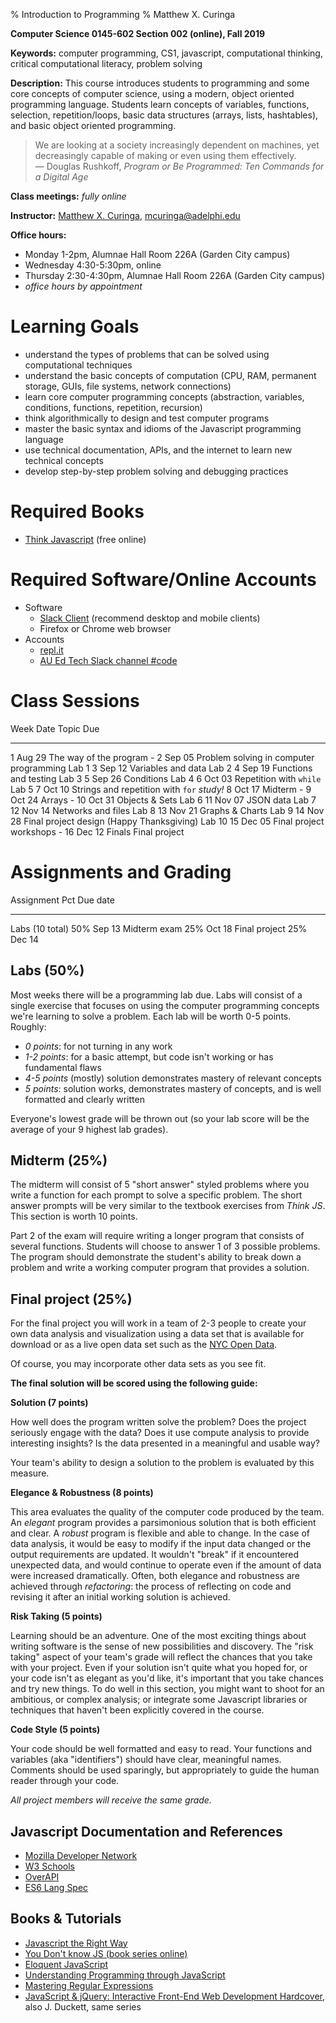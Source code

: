 % Introduction to Programming
% Matthew X. Curinga

<!--
This syllabus was created for
the Educational Technology Program
at Adelphi University:
http://education.adelphi.edu
copyright 2012-2019 Matthew X. Curinga
http://matt.curinga.com
This work is licensed under the Creative Commons Attribution-ShareAlike 3.0 Unported License.
To view a copy of this license, visit http://creativecommons.org/licenses/by-sa/3.0/ or send
a letter to Creative Commons, 444 Castro Street, Suite 900, Mountain View, California, 94041, USA.
We ask, but do not require, that attribution includes a link to our websites (above).
version: 3.1
Based on work available here: https://github.com/mcuringa/adelphi-ed-tech-courses
-->

**Computer Science 0145-602 Section 002 (online), Fall 2019**

**Keywords:**  computer programming, CS1, javascript, computational thinking, critical computational literacy, problem solving

**Description:** This course introduces students to programming and
some core concepts of computer science, using a modern, object oriented
programming language. Students learn concepts of
variables, functions, selection, repetition/loops, basic data structures
(arrays, lists, hashtables), and basic object oriented programming.

> We are looking at a society increasingly dependent on machines, yet
> decreasingly capable of making or even using them effectively.<br>
> ― Douglas Rushkoff, _Program or Be Programmed: Ten Commands for a Digital Age_

**Class meetings:** _fully online_

**Instructor:** [Matthew X. Curinga](https://matt.curinga.com), <mcuringa@adelphi.edu>

**Office hours:**

- Monday 1-2pm, Alumnae Hall Room 226A (Garden City campus)
- Wednesday 4:30-5:30pm, online
- Thursday 2:30-4:30pm, Alumnae Hall Room 226A (Garden City campus)
- _office hours by appointment_

Learning Goals
==============

- understand the types of problems that can be solved using computational techniques
- understand the basic concepts of computation (CPU, RAM, permanent storage, GUIs, file systems, network connections)
- learn core computer programming concepts (abstraction, variables, conditions, functions, repetition, recursion)
- think algorithmically to design and test computer programs
- master the basic syntax and idioms of the Javascript programming language
- use technical documentation, APIs, and the internet to learn new technical concepts
- develop step-by-step problem solving and debugging practices


Required Books
==============
- [Think Javascript](https://mcuringa.github.io/think-js/) (free online)

Required Software/Online Accounts
=================================

- Software
  - [Slack Client](http://slack.com) (recommend desktop and mobile clients)
  - Firefox or Chrome web browser
- Accounts
  - [repl.it](https://repl.it)
  - [AU Ed Tech Slack channel #code](https://auedtech.slack.com/signup)

Class Sessions
==============

Week   Date    Topic                                     Due
-----  ------  ----------------------------------------  --------   
 1     Aug 29  The way of the program                    -
 2     Sep 05  Problem solving in computer programming   Lab 1
 3     Sep 12  Variables and data                        Lab 2
 4     Sep 19  Functions and testing                     Lab 3
 5     Sep 26  Conditions                                Lab 4
 6     Oct 03  Repetition with `while`                   Lab 5
 7     Oct 10  Strings and repetition with `for`         _study!_
 8     Oct 17  Midterm                                   -
 9     Oct 24  Arrays                                    -
10     Oct 31  Objects & Sets                            Lab 6
11     Nov 07  JSON data                                 Lab 7
12     Nov 14  Networks and files                        Lab 8
13     Nov 21  Graphs & Charts                           Lab 9
14     Nov 28  Final project design (Happy Thanksgiving) Lab 10
15     Dec 05  Final project workshops                   -
16     Dec 12  Finals                                    Final project

Assignments and Grading
=======================

Assignment              Pct   Due date
-------------------     ----  --------
Labs (10 total)         50%   Sep 13
Midterm exam            25%   Oct 18
Final project           25%   Dec 14


Labs (50%)
-------------------------

Most weeks there will be a programming lab due. Labs will consist of a single exercise
that focuses on using the computer programming concepts we're learning to solve
a problem. Each lab will be worth 0-5 points. Roughly:

- _0 points_: for not turning in any work
- _1-2 points_: for a basic attempt, but code isn't working or has fundamental flaws
- _4-5 points_ (mostly) solution demonstrates mastery of relevant concepts
- _5 points_: solution works, demonstrates mastery of concepts, and is well formatted and clearly written

Everyone's lowest grade will be thrown out (so your lab score will be the
average of your 9 highest lab grades).

Midterm (25%)
--------------------------------

The midterm will consist of 5 "short answer" styled problems where you write
a function for each prompt to solve a specific problem. The short answer prompts
will be very similar to the textbook exercises from _Think JS_. This section
is worth 10 points.

Part 2 of the exam will require writing a longer program that consists of several
functions. Students will choose to answer 1 of 3 possible problems. The
program should demonstrate the student's ability to break down a problem and
write a working computer program that provides a solution.

Final project (25%)
-----------------------------

For the final project you will work in a team of 2-3 people to create your own
data analysis and visualization using a data set that is available for
download or as a live open data set such as the [NYC Open Data](https://opendata.cityofnewyork.us/).



Of course, you may incorporate other data sets as you see fit.


**The final solution will be scored using the following guide:**

<div class="pl-2">

**Solution (7 points)**

How well does the program written solve the problem? Does the project seriously
engage with the data? Does it use compute analysis to provide interesting
insights? Is the data presented in a meaningful and usable way?

Your team's ability to design a solution to the problem is evaluated by this measure.


**Elegance & Robustness (8 points)**

This area evaluates the quality of the computer code produced by the team. An
_elegant_ program provides a parsimonious solution that is both efficient and
clear. A _robust_ program is flexible and able to change. In the case of data
analysis, it would be easy to modify if the input data changed or the output
requirements are updated. It wouldn't "break" if it encountered unexpected data,
and would continue to operate even if the amount of data were increased
dramatically. Often, both elegance and robustness are achieved through
_refactoring_: the process of reflecting on code and revising it after an initial
working solution is achieved.

**Risk Taking (5 points)**

Learning should be an adventure. One of the most exciting things about writing
software is the sense of new possibilities and discovery. The "risk taking"
aspect of your team's grade will reflect the chances that you take with your
project. Even if your solution isn't quite what you hoped for, or your code
isn't as elegant as you'd like, it's important that you take chances and try new
things. To do well in this section, you might want to shoot for an ambitious, or
complex analysis; or integrate some Javascript libraries or techniques that haven't been
explicitly covered in the course.

**Code Style (5 points)**

Your code should be well formatted and easy to read. Your functions and
variables (aka "identifiers") should have clear, meaningful names. Comments
should be used sparingly, but appropriately to guide the human reader through
your code.

_All project members will receive the same grade._

</div>

Javascript Documentation and References
----------------------------------------

- [Mozilla Developer Network](https://developer.mozilla.org/en-US/docs/Web/javascript)
- [W3 Schools](https://www.w3schools.com/js/default.asp)
- [OverAPI](http://overapi.com/javascript)
- [ES6 Lang Spec](https://www.ecma-international.org/ecma-262/6.0/index.html)

Books & Tutorials
-----------------
- [Javascript the Right Way](http://jstherightway.org/)
- [You Don't know JS (book series online)](https://github.com/getify/You-Dont-Know-JS)
- [Eloquent JavaScript](https://eloquentjavascript.net/)
- [Understanding Programming through JavaScript](https://cs.stanford.edu/people/eroberts/CS106AJ-Reader.pdf)
- [Mastering Regular Expressions](http://shop.oreilly.com/product/9780596528126.do)
- [JavaScript & jQuery: Interactive Front-End Web Development Hardcover](http://www.wiley.com/WileyCDA/WileyTitle/productCd-1118871650.html), also J. Duckett, same series
